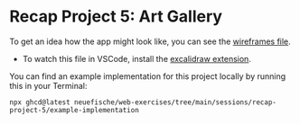 # Recap Project 5: Art Gallery

To get an idea how the app might look like, you can see the [wireframes file](wireframes.excalidraw.png).

- To watch this file in VSCode, install the [excalidraw extension](https://marketplace.visualstudio.com/items?itemName=pomdtr.excalidraw-editor).

You can find an example implementation for this project locally by running this in your Terminal:

```
npx ghcd@latest neuefische/web-exercises/tree/main/sessions/recap-project-5/example-implementation
```
